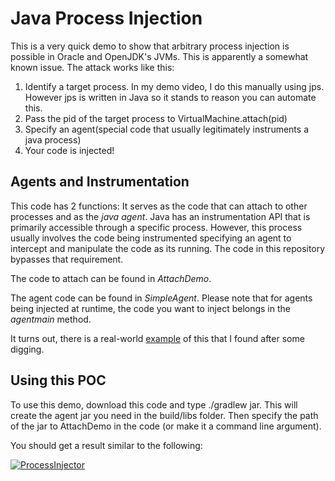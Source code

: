 # Java Process Injection

This is a very quick demo to show that arbitrary process injection is possible in Oracle and OpenJDK's JVMs. This is apparently a somewhat known issue. The attack works like this:

1) Identify a target process. In my demo video, I do this manually using jps. However jps is written in Java so it stands to reason you can automate this.
2) Pass the pid of the target process to VirtualMachine.attach(pid)
3) Specify an agent(special code that usually legitimately instruments a java process) 
4) Your code is injected!

## Agents and Instrumentation

This code has 2 functions: It serves as the code that can attach to other processes and as the _java agent_. Java has an instrumentation API that is primarily accessible through a specific process. However, this process usually involves the code being instrumented specifying an agent to intercept and manipulate the code as its running. The code in this repository bypasses that requirement.

The code to attach can be found in _AttachDemo_.

The agent code can be found in _SimpleAgent_. Please note that for agents being injected at runtime, the code you want to inject belongs in the _agentmain_ method.

It turns out, there is a real-world [example](https://yoroi.company/research/java-amt-malware-the-insider-threat-phantom/) of this that I found after some digging.


## Using this POC

To use this demo, download this code and type ./gradlew jar. This will create the agent jar you need in the build/libs folder. Then specify the path of the jar to AttachDemo in the code (or make it a command line argument).

You should get a result similar to the following:

[![ProcessInjector](https://img.youtube.com/vi/Jsgc_FfTeYc/0.jpg)](https://www.youtube.com/watch?v=Jsgc_FfTeYc)


